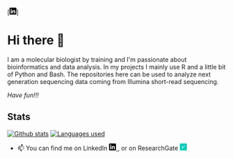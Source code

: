 [![Header](https://raw.githubusercontent.com/tschemic/tschemic/main/linkedin-3-16.png "Header")]


# Hi there 👋

I am a molecular biologist by training and I'm passionate about bioinformatics and data analysis. In my projects I mainly use R and a little bit of Python and Bash. The repositories here can be used to analyze next generation sequencing data coming from Illumina short-read sequencing.


*Have fun!!!*


## Stats

[![Github stats](https://github-readme-stats.vercel.app/api?username=tschemic&hide=issues,contribs&show_icons=true&theme=dark)](https://github.com/tschemic)
[![Languages used](https://github-readme-stats.vercel.app/api/top-langs/?username=tschemic&exclude_repo=ThinkStats2&theme=dark)](https://github.com/tschemic)


- 📫 You can find me on LinkedIn <a href="https://www.linkedin.com/in/michael-tscherner-81335265/"> <img src="https://raw.githubusercontent.com/tschemic/tschemic/main/linkedin-3-16.png" alt="LinkedIn" width="16"/> </a>, or on ResearchGate <a href="https://www.researchgate.net/profile/Michael_Tscherner/"> <img src="https://raw.githubusercontent.com/tschemic/tschemic/main/RG.png" alt="ResearchGate" width="16"/> </a>


<!--
**tschemic/tschemic** is a ✨ _special_ ✨ repository because its `README.md` (this file) appears on your GitHub profile.

Here are some ideas to get you started:

- 🔭 I’m currently working on ...
- 🌱 I’m currently learning ...
- 👯 I’m looking to collaborate on ...
- 🤔 I’m looking for help with ...
- 💬 Ask me about ...
- 📫 How to reach me: ...
- 😄 Pronouns: ...
- ⚡ Fun fact: ...
-->
